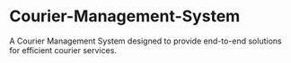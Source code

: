 # Courier-Management-System
A Courier Management System designed to provide end-to-end solutions for efficient courier services.
